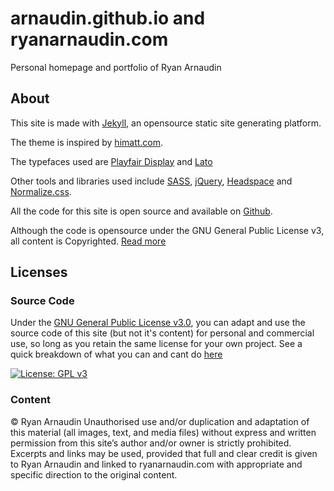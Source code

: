 # arnaudin.github.io and ryanarnaudin.com
Personal homepage and portfolio of Ryan Arnaudin

## About

This site is made with [Jekyll](https://github.com/jekyll/jekyll), an opensource static site generating platform.

The theme is inspired by [himatt.com](https://github.com/MattGreyDesign/himatt.com).

The typefaces used are [Playfair Display](https://fonts.google.com/specimen/Playfair+Display) and [Lato](https://fonts.google.com/specimen/Lato)

Other tools and libraries used include [SASS](http://sass-lang.com/), [jQuery](https://jquery.com/), [Headspace](https://github.com/gdub22/headspace) and [Normalize.css](http://github.com/necolas/normalize.css).

All the code for this site is open source and available on [Github](https://github.com/arnaudin/arnaudin.github.io).

Although the code is opensource under the GNU General Public License v3, all content is Copyrighted. [Read more](https://github.com/arnaudin/arnaudin.github.io/blob/main/LICENSE)

## Licenses

### Source Code

Under the [GNU General Public License v3.0](LICENSE), you can adapt and use the source code of this site (but not it's content) for personal and commercial use, so long as you retain the same license for your own project. See a quick breakdown of what you can and cant do [here](https://tldrlegal.com/license/gnu-lesser-general-public-license-v3-(lgpl-3))

[![License: GPL v3](https://img.shields.io/badge/License-GPLv3-blue.svg?style=flat-square)](https://www.gnu.org/licenses/gpl-3.0)

### Content

© Ryan Arnaudin
Unauthorised use and/or duplication and adaptation of this material (all images, text, and media files) without express and written permission from this site’s author and/or owner is strictly prohibited. Excerpts and links may be used, provided that full and clear credit is given to Ryan Arnaudin and linked to ryanarnaudin.com with appropriate and specific direction to the original content.